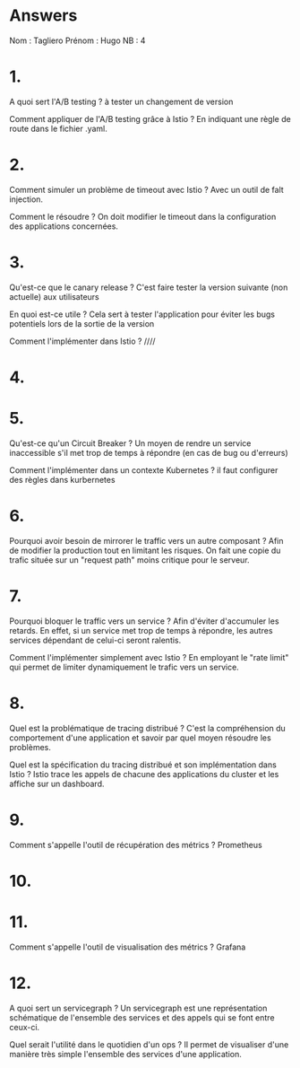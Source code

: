 # Answers

Nom : Tagliero
Prénom : Hugo
NB : 4

# 1.
A quoi sert l'A/B testing ?
à tester un changement de version

Comment appliquer de l'A/B testing grâce à Istio ?
En indiquant une règle de route dans le fichier .yaml.

# 2.
Comment simuler un problème de timeout avec Istio ?
Avec un outil de falt injection.

Comment le résoudre ?
On doit modifier le timeout dans la configuration des applications concernées.

# 3.
Qu'est-ce que le canary release ?
C'est faire tester la version suivante (non actuelle) aux utilisateurs

En quoi est-ce utile ?
Cela sert à tester l'application pour éviter les bugs potentiels lors de la sortie de la version

Comment l'implémenter dans Istio ?
////

# 4.

# 5.
Qu'est-ce qu'un Circuit Breaker ?
Un moyen de rendre un service inaccessible s'il met trop de temps à répondre (en cas de bug ou d'erreurs)

Comment l'implémenter dans un contexte Kubernetes ?
il faut configurer des règles dans kurbernetes

# 6.
Pourquoi avoir besoin de mirrorer le traffic vers un autre composant ?
Afin de modifier la production tout en limitant les risques. On fait une copie du trafic située sur un "request path" moins critique pour le serveur.

# 7.
Pourquoi bloquer le traffic vers un service ?
 Afin d'éviter d'accumuler les retards. En effet, si un service met trop de temps à répondre, les autres services dépendant de celui-ci seront ralentis.

Comment l'implémenter simplement avec Istio ?
En employant le "rate limit" qui permet de limiter dynamiquement le trafic vers un service.

# 8.
Quel est la problématique de tracing distribué ?
C'est la compréhension du comportement d'une application et savoir par quel moyen résoudre les problèmes.

Quel est la spécification du tracing distribué et son implémentation dans Istio ?
Istio trace les appels de chacune des applications du cluster et les affiche sur un dashboard.

# 9.
Comment s'appelle l'outil de récupération des métrics ?
Prometheus

# 10.

# 11.
Comment s'appelle l'outil de visualisation des métrics ?
Grafana

# 12.
A quoi sert un servicegraph ?
Un servicegraph est une représentation schématique de l'ensemble des services et des appels qui se font entre ceux-ci.

Quel serait l'utilité dans le quotidien d'un ops ?
Il permet de visualiser d'une manière très simple l'ensemble des services d'une application.
